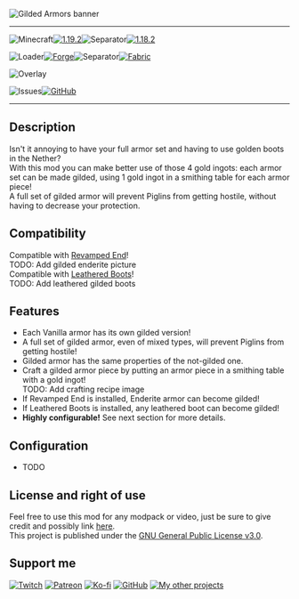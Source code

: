 ![Gilded Armors banner](https://raw.githubusercontent.com/Nyphet/mod-fancy-assets/main/gilded-armors/banner.gif)

---
![Minecraft](https://raw.githubusercontent.com/Nyphet/mod-fancy-assets/main/minecraft/minecraft.svg)[![1.19.2](https://raw.githubusercontent.com/Nyphet/mod-fancy-assets/main/minecraft/1-19-2.svg)](https://www.curseforge.com/minecraft/mc-mods/gilded-armors/files/all?filter-status=1&filter-game-version=2020709689%3A9366)![Separator](https://raw.githubusercontent.com/Nyphet/mod-fancy-assets/main/separator.svg)[![1.18.2](https://raw.githubusercontent.com/Nyphet/mod-fancy-assets/main/minecraft/1-18-2.svg)](https://www.curseforge.com/minecraft/mc-mods/gilded-armors/files/all?filter-status=1&filter-game-version=2020709689%3A9008)

![Loader](https://raw.githubusercontent.com/Nyphet/mod-fancy-assets/main/loader/loader.svg)[![Forge](https://raw.githubusercontent.com/Nyphet/mod-fancy-assets/main/loader/forge.svg)](https://www.curseforge.com/minecraft/mc-mods/gilded-armors/files/all?filter-status=1&filter-game-version=2020709689%3A7498)![Separator](https://raw.githubusercontent.com/Nyphet/mod-fancy-assets/main/separator.svg)[![Fabric](https://raw.githubusercontent.com/Nyphet/mod-fancy-assets/main/loader/fabric.svg)](https://www.curseforge.com/minecraft/mc-mods/gilded-armors/files/all?filter-status=1&filter-game-version=2020709689%3A7499)

![Overlay](https://raw.githubusercontent.com/Nyphet/mod-fancy-assets/main/side/client-server.svg)

![Issues](https://raw.githubusercontent.com/Nyphet/mod-fancy-assets/main/github/issues.svg)[![GitHub](https://raw.githubusercontent.com/Nyphet/mod-fancy-assets/main/github/github.svg)](https://github.com/Nyphet/gilded-armors/issues)

---
## **Description**
Isn't it annoying to have your full armor set and having to use golden boots in the Nether?  
With this mod you can make better use of those 4 gold ingots: each armor set can be made gilded, using 1 gold ingot in a smithing table for each armor piece!  
A full set of gilded armor will prevent Piglins from getting hostile, without having to decrease your protection.

## **Compatibility**
Compatible with [Revamped End](https://www.curseforge.com/minecraft/mc-mods/revamped-end)!  
TODO: Add gilded enderite picture  
Compatible with [Leathered Boots](https://www.curseforge.com/minecraft/mc-mods/leathered-boots)!  
TODO: Add leathered gilded boots

## **Features**
- Each Vanilla armor has its own gilded version!  
- A full set of gilded armor, even of mixed types, will prevent Piglins from getting hostile!  
- Gilded armor has the same properties of the not-gilded one.  
- Craft a gilded armor piece by putting an armor piece in a smithing table with a gold ingot!  
TODO: Add crafting recipe image  
- If Revamped End is installed, Enderite armor can become gilded!  
- If Leathered Boots is installed, any leathered boot can become gilded!  
- **Highly configurable!** See next section for more details.

## **Configuration**
- TODO  

## **License and right of use**
Feel free to use this mod for any modpack or video, just be sure to give credit and possibly link [here](https://github.com/Nyphet/gilded-armors#readme).  
This project is published under the [GNU General Public License v3.0](https://github.com/Nyphet/gilded-armors/blob/master/LICENSE).

## **Support me**
[![Twitch](https://raw.githubusercontent.com/Nyphet/mod-fancy-assets/main/twitch/twitch64.png "Twitch")](https://www.twitch.tv/crystal_spider_)
[![Patreon](https://raw.githubusercontent.com/Nyphet/mod-fancy-assets/main/patreon/patreon64.png "Patreon")](https://www.patreon.com/crystalspider)
[![Ko-fi](https://raw.githubusercontent.com/Nyphet/mod-fancy-assets/main/kofi/kofi64.png "Ko-fi")](https://ko-fi.com/crystalspider)
[![GitHub](https://raw.githubusercontent.com/Nyphet/mod-fancy-assets/main/github/github64.png "My other projects")](https://github.com/Nyphet)
[![My other projects](https://raw.githubusercontent.com/Nyphet/mod-fancy-assets/main/curseforge/curseforge64.png "My other projects")](https://www.curseforge.com/members/crystal_spider_/projects)
